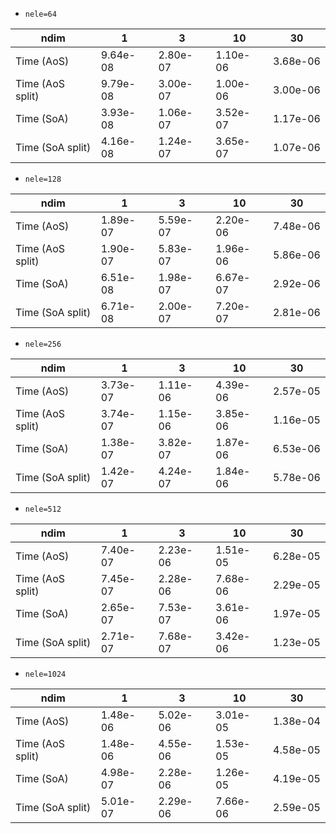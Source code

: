 * `nele=64`

|            ndim|        1|        3|       10|       30|
|----------------|---------|---------|---------|---------|
|Time       (AoS)| 9.64e-08| 2.80e-07| 1.10e-06| 3.68e-06|
|Time (AoS split)| 9.79e-08| 3.00e-07| 1.00e-06| 3.00e-06|
|Time       (SoA)| 3.93e-08| 1.06e-07| 3.52e-07| 1.17e-06|
|Time (SoA split)| 4.16e-08| 1.24e-07| 3.65e-07| 1.07e-06|

* `nele=128`

|            ndim|        1|        3|       10|       30|
|----------------|---------|---------|---------|---------|
|Time       (AoS)| 1.89e-07| 5.59e-07| 2.20e-06| 7.48e-06|
|Time (AoS split)| 1.90e-07| 5.83e-07| 1.96e-06| 5.86e-06|
|Time       (SoA)| 6.51e-08| 1.98e-07| 6.67e-07| 2.92e-06|
|Time (SoA split)| 6.71e-08| 2.00e-07| 7.20e-07| 2.81e-06|

* `nele=256`

|            ndim|        1|        3|       10|       30|
|----------------|---------|---------|---------|---------|
|Time       (AoS)| 3.73e-07| 1.11e-06| 4.39e-06| 2.57e-05|
|Time (AoS split)| 3.74e-07| 1.15e-06| 3.85e-06| 1.16e-05|
|Time       (SoA)| 1.38e-07| 3.82e-07| 1.87e-06| 6.53e-06|
|Time (SoA split)| 1.42e-07| 4.24e-07| 1.84e-06| 5.78e-06|

* `nele=512`

|            ndim|        1|        3|       10|       30|
|----------------|---------|---------|---------|---------|
|Time       (AoS)| 7.40e-07| 2.23e-06| 1.51e-05| 6.28e-05|
|Time (AoS split)| 7.45e-07| 2.28e-06| 7.68e-06| 2.29e-05|
|Time       (SoA)| 2.65e-07| 7.53e-07| 3.61e-06| 1.97e-05|
|Time (SoA split)| 2.71e-07| 7.68e-07| 3.42e-06| 1.23e-05|

* `nele=1024`

|            ndim|        1|        3|       10|       30|
|----------------|---------|---------|---------|---------|
|Time       (AoS)| 1.48e-06| 5.02e-06| 3.01e-05| 1.38e-04|
|Time (AoS split)| 1.48e-06| 4.55e-06| 1.53e-05| 4.58e-05|
|Time       (SoA)| 4.98e-07| 2.28e-06| 1.26e-05| 4.19e-05|
|Time (SoA split)| 5.01e-07| 2.29e-06| 7.66e-06| 2.59e-05|

